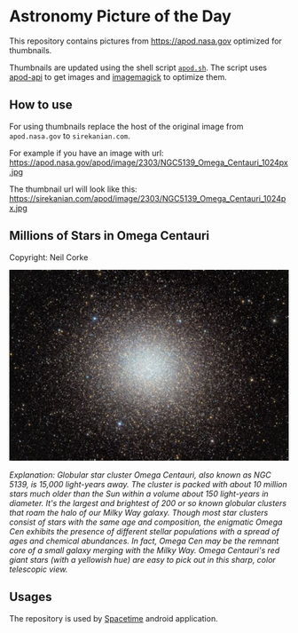 # Astronomy Picture of the Day

This repository contains pictures from https://apod.nasa.gov optimized for thumbnails.

Thumbnails are updated using the shell script [`apod.sh`](apod.sh). The script
uses [apod-api](https://github.com/nasa/apod-api) to get images and [imagemagick](https://imagemagick.org) to
optimize them.

## How to use

For using thumbnails replace the host of the original image from `apod.nasa.gov` to `sirekanian.com`.

For example if you have an image with url:<br>
https://apod.nasa.gov/apod/image/2303/NGC5139_Omega_Centauri_1024px.jpg

The thumbnail url will look like this:<br>
https://sirekanian.com/apod/image/2303/NGC5139_Omega_Centauri_1024px.jpg

## Millions of Stars in Omega Centauri

Copyright: Neil Corke

[![the picture of the day][1]][2]

_Explanation: Globular star cluster Omega Centauri, also known as NGC 5139, is 15,000 light-years away. The cluster is packed with about 10 million stars much older than the Sun within a volume about 150 light-years in diameter. It's the largest and brightest of 200 or so known globular clusters that roam the halo of our Milky Way galaxy. Though most star clusters consist of stars with the same age and composition, the enigmatic Omega Cen exhibits the presence of different stellar populations with a spread of ages and chemical abundances. In fact, Omega Cen may be the remnant core of a small galaxy merging with the Milky Way. Omega Centauri's red giant stars (with a yellowish hue) are easy to pick out in this sharp, color telescopic view._

## Usages

The repository is used by [Spacetime][3] android application.

[1]: image/2303/NGC5139_Omega_Centauri_1024px.jpg

[2]: https://apod.nasa.gov/apod/image/2303/NGC5139_Omega_Centauri_1024px.jpg

[3]: https://github.com/sirekanian/spacetime
